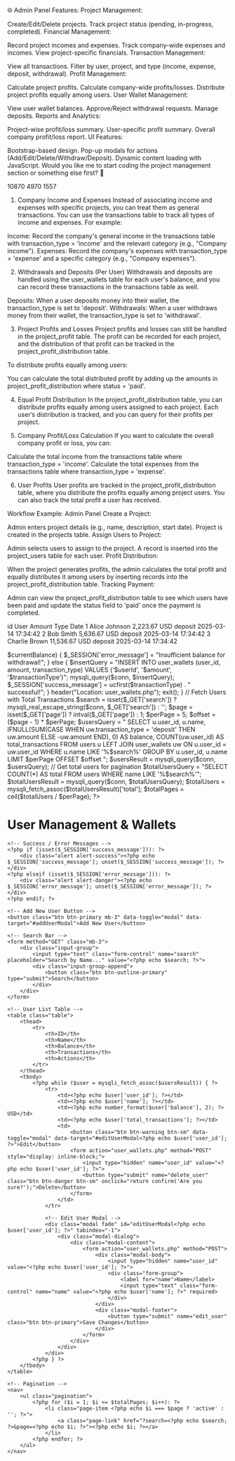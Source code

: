 🌐 Admin Panel Features:
Project Management:

Create/Edit/Delete projects.
Track project status (pending, in-progress, completed).
Financial Management:

Record project incomes and expenses.
Track company-wide expenses and incomes.
View project-specific financials.
Transaction Management:

View all transactions.
Filter by user, project, and type (income, expense, deposit, withdrawal).
Profit Management:

Calculate project profits.
Calculate company-wide profits/losses.
Distribute project profits equally among users.
User Wallet Management:

View user wallet balances.
Approve/Reject withdrawal requests.
Manage deposits.
Reports and Analytics:

Project-wise profit/loss summary.
User-specific profit summary.
Overall company profit/loss report.
UI Features:

Bootstrap-based design.
Pop-up modals for actions (Add/Edit/Delete/Withdraw/Deposit).
Dynamic content loading with JavaScript.
Would you like me to start coding the project management section or something else first? 🚀

10870
4970
1557


1. Company Income and Expenses
Instead of associating income and expenses with specific projects, you can treat them as general transactions. You can use the transactions table to track all types of income and expenses. For example:

Income: Record the company's general income in the transactions table with transaction_type = 'income' and the relevant category (e.g., "Company income").
Expenses: Record the company's expenses with transaction_type = 'expense' and a specific category (e.g., "Company expenses").

2. Withdrawals and Deposits (Per User)
Withdrawals and deposits are handled using the user_wallets table for each user's balance, and you can record these transactions in the transactions table as well.

Deposits: When a user deposits money into their wallet, the transaction_type is set to 'deposit'.
Withdrawals: When a user withdraws money from their wallet, the transaction_type is set to 'withdrawal'.

3. Project Profits and Losses
Project profits and losses can still be handled in the project_profit table. The profit can be recorded for each project, and the distribution of that profit can be tracked in the project_profit_distribution table.

To distribute profits equally among users:

You can calculate the total distributed profit by adding up the amounts in project_profit_distribution where status = 'paid'.

4. Equal Profit Distribution
In the project_profit_distribution table, you can distribute profits equally among users assigned to each project. Each user’s distribution is tracked, and you can query for their profits per project.

5. Company Profit/Loss Calculation
If you want to calculate the overall company profit or loss, you can:

Calculate the total income from the transactions table where transaction_type = 'income'.
Calculate the total expenses from the transactions table where transaction_type = 'expense'.

6. User Profits
User profits are tracked in the project_profit_distribution table, where you distribute the profits equally among project users. You can also track the total profit a user has received.

Workflow Example: Admin Panel
Create a Project:

Admin enters project details (e.g., name, description, start date).
Project is created in the projects table.
Assign Users to Project:

Admin selects users to assign to the project.
A record is inserted into the project_users table for each user.
Profit Distribution:

When the project generates profits, the admin calculates the total profit and equally distributes it among users by inserting records into the project_profit_distribution table.
Tracking Payment:

Admin can view the project_profit_distribution table to see which users have been paid and update the status field to 'paid' once the payment is completed.


id	User	Amount	Type	Date
1	Alice Johnson	2,223.67 USD	deposit	2025-03-14 17:34:42
2	Bob Smith	5,636.67 USD	deposit	2025-03-14 17:34:42
3	Charlie Brown	11,536.67 USD	deposit	2025-03-14 17:34:42


<?php
include 'config.php';
session_start();

// Handle User CRUD Operations
if ($_SERVER['REQUEST_METHOD'] === 'POST') {
    if (isset($_POST['add_user'])) {
        $name = mysqli_real_escape_string($conn, $_POST['name']);
        $addUserQuery = "INSERT INTO users (name) VALUES ('$name')";
        mysqli_query($conn, $addUserQuery);
        $_SESSION['success_message'] = "User added successfully!";
    } elseif (isset($_POST['edit_user'])) {
        $userId = $_POST['user_id'];
        $name = mysqli_real_escape_string($conn, $_POST['name']);
        $editUserQuery = "UPDATE users SET name = '$name' WHERE user_id = '$userId'";
        mysqli_query($conn, $editUserQuery);
        $_SESSION['success_message'] = "User updated successfully!";
    } elseif (isset($_POST['delete_user'])) {
        $userId = $_POST['user_id'];
        $deleteUserQuery = "DELETE FROM users WHERE user_id = '$userId'";
        mysqli_query($conn, $deleteUserQuery);
        $_SESSION['success_message'] = "User deleted successfully!";
    }
    header("Location: user_wallets.php");
    exit();
}

// Handle Transactions (Deposit/Withdrawal)
if (isset($_POST['transaction'])) {
    $userId = $_POST['user_id'];
    $amount = floatval($_POST['amount']);
    $transactionType = $_POST['transaction_type'];

    // Fetch Current Balance
    $walletQuery = "SELECT SUM(CASE WHEN transaction_type = 'deposit' THEN amount ELSE -amount END) AS balance
                    FROM user_wallets WHERE user_id = '$userId'";
    $walletResult = mysqli_query($conn, $walletQuery);
    $walletRow = mysqli_fetch_assoc($walletResult);
    $currentBalance = $walletRow['balance'] ?? 0;

    if ($transactionType === 'withdrawal' && $amount > $currentBalance) {
        $_SESSION['error_message'] = "Insufficient balance for withdrawal!";
    } else {
        $insertQuery = "INSERT INTO user_wallets (user_id, amount, transaction_type)
                        VALUES ('$userId', '$amount', '$transactionType')";
        mysqli_query($conn, $insertQuery);
        $_SESSION['success_message'] = ucfirst($transactionType) . " successful!";
    }
    header("Location: user_wallets.php");
    exit();
}

// Fetch Users with Total Transactions
$search = isset($_GET['search']) ? mysqli_real_escape_string($conn, $_GET['search']) : '';
$page = isset($_GET['page']) ? intval($_GET['page']) : 1;
$perPage = 5;
$offset = ($page - 1) * $perPage;

$usersQuery = "
    SELECT u.user_id, u.name,
           IFNULL(SUM(CASE WHEN uw.transaction_type = 'deposit' THEN uw.amount ELSE -uw.amount END), 0) AS balance,
           COUNT(uw.user_id) AS total_transactions
    FROM users u
    LEFT JOIN user_wallets uw ON u.user_id = uw.user_id
    WHERE u.name LIKE '%$search%'
    GROUP BY u.user_id, u.name
    LIMIT $perPage OFFSET $offset
";
$usersResult = mysqli_query($conn, $usersQuery);

// Get total users for pagination
$totalUsersQuery = "SELECT COUNT(*) AS total FROM users WHERE name LIKE '%$search%'";
$totalUsersResult = mysqli_query($conn, $totalUsersQuery);
$totalUsers = mysqli_fetch_assoc($totalUsersResult)['total'];
$totalPages = ceil($totalUsers / $perPage);
?>

<?php include 'nav.php'; ?>

<!DOCTYPE html>
<html lang="en">
<head>
    <meta charset="UTF-8">
    <title>User Management & Wallets</title>
    <link rel="stylesheet" href="https://stackpath.bootstrapcdn.com/bootstrap/4.5.2/css/bootstrap.min.css">
</head>
<body>

<div class="container">
    <h1 class="my-4">User Management & Wallets</h1>

    <!-- Success / Error Messages -->
    <?php if (isset($_SESSION['success_message'])): ?>
        <div class="alert alert-success"><?php echo $_SESSION['success_message']; unset($_SESSION['success_message']); ?></div>
    <?php elseif (isset($_SESSION['error_message'])): ?>
        <div class="alert alert-danger"><?php echo $_SESSION['error_message']; unset($_SESSION['error_message']); ?></div>
    <?php endif; ?>

    <!-- Add New User Button -->
    <button class="btn btn-primary mb-3" data-toggle="modal" data-target="#addUserModal">Add New User</button>

    <!-- Search Bar -->
    <form method="GET" class="mb-3">
        <div class="input-group">
            <input type="text" class="form-control" name="search" placeholder="Search by Name..." value="<?php echo $search; ?>">
            <div class="input-group-append">
                <button class="btn btn-outline-primary" type="submit">Search</button>
            </div>
        </div>
    </form>

    <!-- User List Table -->
    <table class="table">
        <thead>
            <tr>
                <th>ID</th>
                <th>Name</th>
                <th>Balance</th>
                <th>Transactions</th>
                <th>Actions</th>
            </tr>
        </thead>
        <tbody>
            <?php while ($user = mysqli_fetch_assoc($usersResult)) { ?>
                <tr>
                    <td><?php echo $user['user_id']; ?></td>
                    <td><?php echo $user['name']; ?></td>
                    <td><?php echo number_format($user['balance'], 2); ?> USD</td>
                    <td><?php echo $user['total_transactions']; ?></td>
                    <td>
                        <button class="btn btn-warning btn-sm" data-toggle="modal" data-target="#editUserModal<?php echo $user['user_id']; ?>">Edit</button>
                        <form action="user_wallets.php" method="POST" style="display: inline-block;">
                            <input type="hidden" name="user_id" value="<?php echo $user['user_id']; ?>">
                            <button type="submit" name="delete_user" class="btn btn-danger btn-sm" onclick="return confirm('Are you sure?');">Delete</button>
                        </form>
                    </td>
                </tr>

                <!-- Edit User Modal -->
                <div class="modal fade" id="editUserModal<?php echo $user['user_id']; ?>" tabindex="-1">
                    <div class="modal-dialog">
                        <div class="modal-content">
                            <form action="user_wallets.php" method="POST">
                                <div class="modal-body">
                                    <input type="hidden" name="user_id" value="<?php echo $user['user_id']; ?>">
                                    <div class="form-group">
                                        <label for="name">Name</label>
                                        <input type="text" class="form-control" name="name" value="<?php echo $user['name']; ?>" required>
                                    </div>
                                </div>
                                <div class="modal-footer">
                                    <button type="submit" name="edit_user" class="btn btn-primary">Save Changes</button>
                                </div>
                            </form>
                        </div>
                    </div>
                </div>
            <?php } ?>
        </tbody>
    </table>

    <!-- Pagination -->
    <nav>
        <ul class="pagination">
            <?php for ($i = 1; $i <= $totalPages; $i++): ?>
                <li class="page-item <?php echo $i === $page ? 'active' : ''; ?>">
                    <a class="page-link" href="?search=<?php echo $search; ?>&page=<?php echo $i; ?>"><?php echo $i; ?></a>
                </li>
            <?php endfor; ?>
        </ul>
    </nav>
</div>

<script src="https://code.jquery.com/jquery-3.5.1.slim.min.js"></script>
<script src="https://stackpath.bootstrapcdn.com/bootstrap/4.5.2/js/bootstrap.min.js"></script>

</body>
</html>
